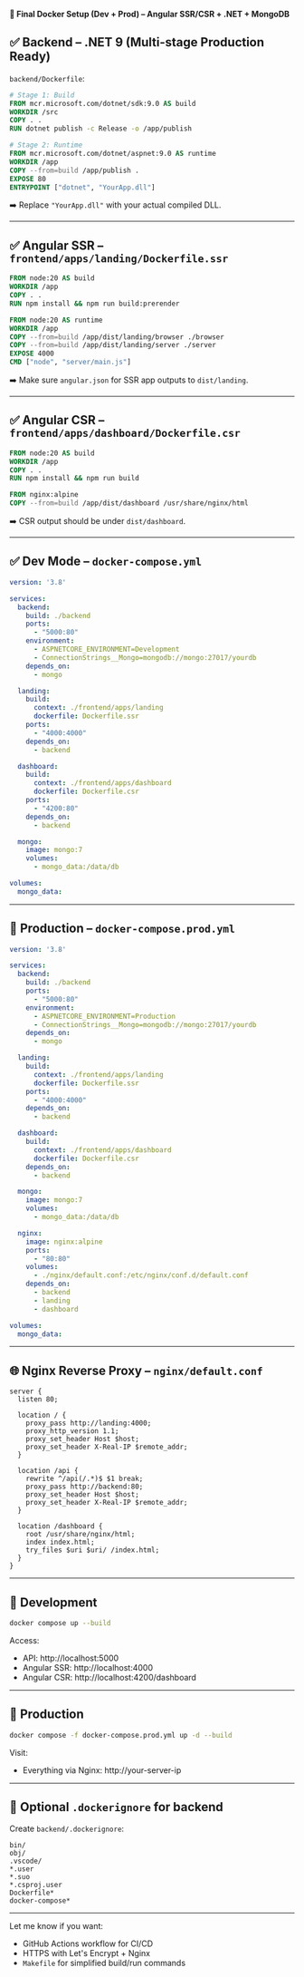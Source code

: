 **🐳 Final Docker Setup (Dev + Prod) – Angular SSR/CSR + .NET + MongoDB**

## ✅ Backend – .NET 9 (Multi-stage Production Ready)

`backend/Dockerfile`:

```Dockerfile
# Stage 1: Build
FROM mcr.microsoft.com/dotnet/sdk:9.0 AS build
WORKDIR /src
COPY . .
RUN dotnet publish -c Release -o /app/publish

# Stage 2: Runtime
FROM mcr.microsoft.com/dotnet/aspnet:9.0 AS runtime
WORKDIR /app
COPY --from=build /app/publish .
EXPOSE 80
ENTRYPOINT ["dotnet", "YourApp.dll"]
```

➡️ Replace `"YourApp.dll"` with your actual compiled DLL.

---

## ✅ Angular SSR – `frontend/apps/landing/Dockerfile.ssr`

```Dockerfile
FROM node:20 AS build
WORKDIR /app
COPY . .
RUN npm install && npm run build:prerender

FROM node:20 AS runtime
WORKDIR /app
COPY --from=build /app/dist/landing/browser ./browser
COPY --from=build /app/dist/landing/server ./server
EXPOSE 4000
CMD ["node", "server/main.js"]
```

➡️ Make sure `angular.json` for SSR app outputs to `dist/landing`.

---

## ✅ Angular CSR – `frontend/apps/dashboard/Dockerfile.csr`

```Dockerfile
FROM node:20 AS build
WORKDIR /app
COPY . .
RUN npm install && npm run build

FROM nginx:alpine
COPY --from=build /app/dist/dashboard /usr/share/nginx/html
```

➡️ CSR output should be under `dist/dashboard`.

---

## ✅ Dev Mode – `docker-compose.yml`

```yaml
version: '3.8'

services:
  backend:
    build: ./backend
    ports:
      - "5000:80"
    environment:
      - ASPNETCORE_ENVIRONMENT=Development
      - ConnectionStrings__Mongo=mongodb://mongo:27017/yourdb
    depends_on:
      - mongo

  landing:
    build:
      context: ./frontend/apps/landing
      dockerfile: Dockerfile.ssr
    ports:
      - "4000:4000"
    depends_on:
      - backend

  dashboard:
    build:
      context: ./frontend/apps/dashboard
      dockerfile: Dockerfile.csr
    ports:
      - "4200:80"
    depends_on:
      - backend

  mongo:
    image: mongo:7
    volumes:
      - mongo_data:/data/db

volumes:
  mongo_data:
```

---

## 🚀 Production – `docker-compose.prod.yml`

```yaml
version: '3.8'

services:
  backend:
    build: ./backend
    ports:
      - "5000:80"
    environment:
      - ASPNETCORE_ENVIRONMENT=Production
      - ConnectionStrings__Mongo=mongodb://mongo:27017/yourdb
    depends_on:
      - mongo

  landing:
    build:
      context: ./frontend/apps/landing
      dockerfile: Dockerfile.ssr
    ports:
      - "4000:4000"
    depends_on:
      - backend

  dashboard:
    build:
      context: ./frontend/apps/dashboard
      dockerfile: Dockerfile.csr
    depends_on:
      - backend

  mongo:
    image: mongo:7
    volumes:
      - mongo_data:/data/db

  nginx:
    image: nginx:alpine
    ports:
      - "80:80"
    volumes:
      - ./nginx/default.conf:/etc/nginx/conf.d/default.conf
    depends_on:
      - backend
      - landing
      - dashboard

volumes:
  mongo_data:
```

---

## 🌐 Nginx Reverse Proxy – `nginx/default.conf`

```nginx
server {
  listen 80;

  location / {
    proxy_pass http://landing:4000;
    proxy_http_version 1.1;
    proxy_set_header Host $host;
    proxy_set_header X-Real-IP $remote_addr;
  }

  location /api {
    rewrite ^/api(/.*)$ $1 break;
    proxy_pass http://backend:80;
    proxy_set_header Host $host;
    proxy_set_header X-Real-IP $remote_addr;
  }

  location /dashboard {
    root /usr/share/nginx/html;
    index index.html;
    try_files $uri $uri/ /index.html;
  }
}
```

---

## 🧪 Development

```bash
docker compose up --build
```

Access:
- API: http://localhost:5000
- Angular SSR: http://localhost:4000
- Angular CSR: http://localhost:4200/dashboard

---

## 🚀 Production

```bash
docker compose -f docker-compose.prod.yml up -d --build
```

Visit:
- Everything via Nginx: http://your-server-ip

---

## 🧼 Optional `.dockerignore` for backend

Create `backend/.dockerignore`:

```
bin/
obj/
.vscode/
*.user
*.suo
*.csproj.user
Dockerfile*
docker-compose*
```

---

Let me know if you want:
- GitHub Actions workflow for CI/CD
- HTTPS with Let's Encrypt + Nginx
- `Makefile` for simplified build/run commands

